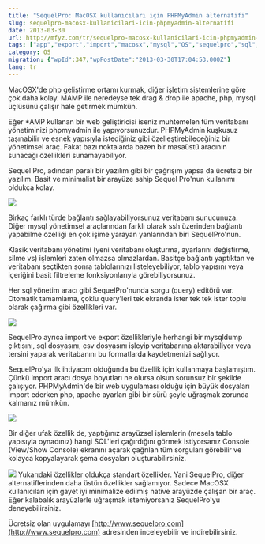 ```yaml
---
title: "SequelPro: MacOSX kullanıcıları için PHPMyAdmin alternatifi"
slug: sequelpro-macosx-kullanicilari-icin-phpmyadmin-alternatifi
date: 2013-03-30
url: http://mfyz.com/tr/sequelpro-macosx-kullanicilari-icin-phpmyadmin-alternatifi/
tags: ["app","export","import","macosx","mysql","OS","sequelpro","sql","Sunucu Programlama","tool"]
category: OS
migration: {"wpId":347,"wpPostDate":"2013-03-30T17:04:53.000Z"}
lang: tr
---
```


MacOSX'de php geliştirme ortamı kurmak, diğer işletim sistemlerine göre çok daha kolay. MAMP ile neredeyse tek drag & drop ile apache, php, mysql üçlüsünü çalışır hale getirmek mümkün.

Eğer *AMP kullanan bir web geliştiricisi iseniz muhtemelen tüm veritabanı yönetiminizi phpmyadmin ile yapıyorsunuzdur. PHPMyAdmin kuşkusuz taşınabilir ve esnek yapısıyla istediğiniz gibi özelleştirebileceğiniz bir yönetimsel araç. Fakat bazı noktalarda bazen bir masaüstü aracının sunacağı özellikleri sunamayabiliyor.

Sequel Pro, adından paralı bir yazılım gibi bir çağrışım yapsa da ücretsiz bir yazılım. Basit ve minimalist bir arayüze sahip Sequel Pro'nun kullanımı oldukça kolay.

![](/images/archive/tr/2013/03/1.png)

Birkaç farklı türde bağlantı sağlayabiliyorsunuz veritabanı sunucunuza. Diğer mysql yönetimsel araçlarından farklı olarak ssh üzerinden bağlantı yapabilme özelliği en çok işime yarayan yanlarından biri SequelPro'nun.

Klasik veritabanı yönetimi (yeni veritabanı oluşturma, ayarlarını değiştirme, silme vs) işlemleri zaten olmazsa olmazlardan. Basitçe bağlantı yaptıktan ve veritabanı seçtikten sonra tablolarınızı listeleyebiliyor, tablo yapısını veya içeriğini basit filtreleme fonksiyonlarıyla görebiliyorsunuz.

Her sql yönetim aracı gibi SequelPro'nunda sorgu (query) editörü var. Otomatik tamamlama, çoklu query'leri tek ekranda ister tek tek ister toplu olarak çağırma gibi özellikleri var.

![](/images/archive/tr/2013/03/2.png)

SequelPro ayrıca import ve export özellikleriyle herhangi bir mysqldump çıktısını, sql dosyasını, csv dosyasını işleyip veritabanına aktarabiliyor veya tersini yaparak veritabanını bu formatlarda kaydetmenizi sağlıyor.

SequelPro'ya ilk ihtiyacım olduğunda bu özellik için kullanmaya başlamıştım. Çünkü import aracı dosya boyutları ne olursa olsun sorunsuz bir şekilde çalışıyor. PHPMyAdmin'de bir web uygulaması olduğu için büyük dosyaları import ederken php, apache ayarları gibi bir sürü şeyle uğraşmak zorunda kalmanız mümkün.

![](/images/archive/tr/2013/03/3.png)

Bir diğer ufak özellik de, yaptığınız arayüzsel işlemlerin (mesela tablo yapısıyla oynadınız) hangi SQL'leri çağırdığını görmek istiyorsanız Console (View/Show Console) ekranını açarak çağrılan tüm sorguları görebilir ve kolayca kopyalayarak şema dosyaları oluşturabilirsiniz.

![](/images/archive/tr/2013/03/4.png) Yukarıdaki özellikler oldukça standart özellikler. Yani SequelPro, diğer alternatiflerinden daha üstün özellikler sağlamıyor. Sadece MacOSX kullanıcıları için gayet iyi minimalize edilmiş native arayüzde çalışan bir araç. Eğer kalabalık arayüzlerle uğraşmak istemiyorsanız SequelPro'yu deneyebilirsiniz.

Ücretsiz olan uygulamayı [http://www.sequelpro.com](http://www.sequelpro.com) adresinden inceleyebilir ve indirebilirsiniz.